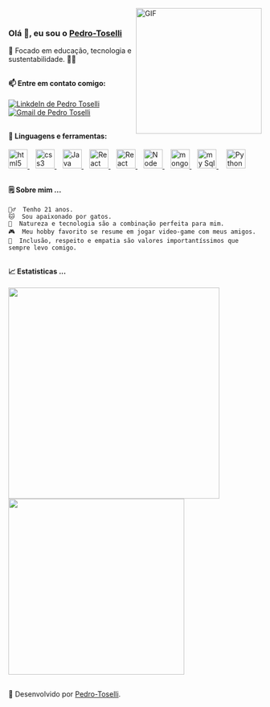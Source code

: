 <img align="right" alt="GIF" src="https://media.giphy.com/media/KzJkzjggfGN5Py6nkT/giphy.gif" width="250px"> <br>


  ### Olá 👋, eu sou o [Pedro-Toselli](https://github.com/Pedro-Toselli)
  
  🍃 Focado em educação, tecnologia e sustentabilidade. 👨‍💻

##


  #### 📫 Entre em contato comigo:
  <a target="_blank" href="https://www.linkedin.com/in/pedrotoselli/" rel="nofollow">
   <img alt="LinkdeIn de Pedro Toselli" src="https://img.shields.io/badge/LinkedIn-0077B5?style=for-the-badge&logo=linkedin&logoColor=white">
  </a>
  <a href="mailto:phtoselli@gmail.com?Subject=Título%20da%20mensagem">
    <img alt="Gmail de Pedro Toselli" src="https://img.shields.io/badge/Gmail-D14836?style=for-the-badge&logo=gmail&logoColor=white">
  </a>

##


  #### 🔧 Linguagens e ferramentas:
  <p>
  <a target="_blank" href="https://www.w3schools.com/tags/default.asp" rel="nofollow">
    <img alt="html5" width="38px" src="https://cdn.jsdelivr.net/gh/devicons/devicon/icons/html5/html5-plain.svg" />
  </a>
    &nbsp;&nbsp;
  <a target="_blank" href="https://www.w3schools.com/cssref/default.asp" rel="nofollow">
    <img alt="css3" width="38px" src="https://cdn.jsdelivr.net/gh/devicons/devicon/icons/css3/css3-plain.svg" />
  </a>
    &nbsp;&nbsp;
  <a target="_blank" href="https://www.w3schools.com/jsref/default.asp" rel="nofollow">
    <img alt="Java script" width="38px" src="https://cdn.jsdelivr.net/gh/devicons/devicon/icons/javascript/javascript-plain.svg" />
  </a>
    &nbsp;&nbsp;
  <a target="_blank" href="https://pt-br.reactjs.org/docs/getting-started.html" rel="nofollow">
    <img alt="React" width="38px" src="https://cdn.jsdelivr.net/gh/devicons/devicon/icons/react/react-original.svg" />
  </a>
    &nbsp;&nbsp;
  <a target="_blank" href="https://nextjs.org/docs/getting-started" rel="nofollow">
     <img alt="React" width="38px" src="https://cdn.jsdelivr.net/gh/devicons/devicon/icons/nextjs/nextjs-original.svg" />
   </a>
    &nbsp;&nbsp;
    <a target="_blank" href="https://nodejs.org/pt-br/docs/" rel="nofollow">
    <img alt="Node js" width="38px" src="https://cdn.jsdelivr.net/gh/devicons/devicon/icons/nodejs/nodejs-plain.svg" />
  </a>
    &nbsp;&nbsp;
  <a target="_blank" href="https://docs.mongodb.com/" rel="nofollow">
    <img alt="mongo db" width="38px" src="https://cdn.jsdelivr.net/gh/devicons/devicon/icons/mongodb/mongodb-plain.svg" />
  </a>
    &nbsp;&nbsp;
    <a target="_blank" href="https://dev.mysql.com/doc/" rel="nofollow">
      <img alt="my Sql" width="38px" src="https://cdn.jsdelivr.net/gh/devicons/devicon/icons/mysql/mysql-plain.svg" />
    </a>
    &nbsp;&nbsp;&nbsp;
    <a target="_blank" href="https://docs.docker.com/" rel="nofollow">
      <img alt="Python" width="38px" src="https://cdn.jsdelivr.net/gh/devicons/devicon/icons/docker/docker-plain.svg" />
    </a>
  </p>
  
##

#### 🗒️ Sobre mim ...
    🙇‍♂️  Tenho 21 anos.
    🐱  Sou apaixonado por gatos.
    🍃  Natureza e tecnologia são a combinação perfeita para mim.
    🎮  Meu hobby favorito se resume em jogar video-game com meus amigos.
    💁  Inclusão, respeito e empatia são valores importantíssimos que sempre levo comigo.

##

#### 📈 Estatisticas ...
  
<a href="https://github.com/anuraghazra/github-readme-stats">
  <img align="center" src="https://github-readme-stats.vercel.app/api?username=Pedro-Toselli&show_icons=true&theme=dracula" width="420px" />
</a>
<a href="https://github.com/anuraghazra/convoychat">
  <img align="center" src="https://github-readme-stats.vercel.app/api/top-langs/?username=Pedro-Toselli&layout=compact&theme=dracula" width="350px" />
</a>

##
<!-- Olá Pessoa desenvolvedora, tudo bem ? ESPERO QUE SIM! CASO QUEIRA UTILIZAR ESSE TEMPLATE, FAVOR NÃO APAGAR A REFERÊNCIA ABAIXO, abraços -->
  🥇 Desenvolvido por [Pedro-Toselli](https://github.com/Pedro-Toselli).
##
